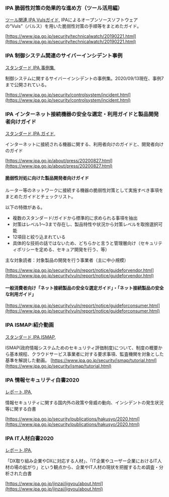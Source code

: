 ### IPA 脆弱性対策の効果的な進め方（ツール活用編）
[ツール関連](ツール関連.html),[IPA](IPA.html),[Vulsガイド](Vulsガイド.html),
IPAによるオープンソースソフトウェアの“Vuls”（バルス）を用いた脆弱性対策の手順等をまとめたガイド。

[https://www.ipa.go.jp/security/technicalwatch/20190221.html](https://www.ipa.go.jp/security/technicalwatch/20190221.html)

### IPA 制御システム関連のサイバーインシデント事例
[スタンダード](スタンダード.html),[IPA](IPA.html),[事例集](事例集.html),

制御システムに関するサイバーインシデントの事例集。2020/09/13現在、事例7まで公開されている。

[https://www.ipa.go.jp/security/controlsystem/incident.html](https://www.ipa.go.jp/security/controlsystem/incident.html)


### IPA インターネット接続機器の安全な選定・利用ガイドと製品開発者向けガイド
[スタンダード](スタンダード.html),[IPA](IPA.html),[ガイド](ガイド.html),

インターネットに接続される機器に関する、利用者向けのガイドと、開発者向けのガイド

[https://www.ipa.go.jp/about/press/20200827.html](https://www.ipa.go.jp/about/press/20200827.html)

#### 脆弱性対処に向けた製品開発者向けガイド

ルーター等のネットワークに接続する機器の脆弱性対策として実施すべき事項をまとめたガイドとチェックリスト。

以下の特徴がある。
* 複数のスタンダード/ガイドから標準的に求められる事項を抽出
* 対策はレベル1〜3まで存在し、製品特性や状況から対策レベルを取捨選択可能
* 12項目と絞り込まれている
* 具体的な技術の話ではないため、どちらかと言うと管理層向け（セキュリティポリシーを定める、セキュア開発を行う、等）

主な対象読者：対象製品の開発を行う事業者（主に中小規模）

[https://www.ipa.go.jp/security/vuln/report/notice/guideforvendor.html](https://www.ipa.go.jp/security/vuln/report/notice/guideforvendor.html)


#### 一般消費者向け「ネット接続製品の安全な選定ガイド」・「ネット接続製品の安全な利用ガイド」

[https://www.ipa.go.jp/security/vuln/report/notice/guideforconsumer.html](https://www.ipa.go.jp/security/vuln/report/notice/guideforconsumer.html)


### IPA ISMAP:紹介動画
[スタンダード](スタンダード.html),[IPA](IPA.html),[ISMAP](ISMAP.html),

ISMAP(政府情報システムためのセキュリティ評価制度)について、制度の概要から基本規程、クラウドサービス事業者に対する要求事項、監査機関を対象とした基準を解説した動画。
[https://www.ipa.go.jp/security/ismap/tutorial.html](https://www.ipa.go.jp/security/ismap/tutorial.html)


### IPA 情報セキュリティ白書2020
[レポート](レポート.html),[IPA](IPA.html),

情報セキュリティに関する国内外の政策や脅威の動向、インシデントの発生状況等に関する白書

[https://www.ipa.go.jp/security/publications/hakusyo/2020.html](https://www.ipa.go.jp/security/publications/hakusyo/2020.html)

### IPA IT人材白書2020
[レポート](レポート.html),[IPA](IPA.html),

「DX取り組み企業やDXに対応する人材」、「IT企業やユーザー企業におけるIT人材の場の拡がり」という観点から、企業やIT人材の現状を把握するため調査・分析された白書

[https://www.ipa.go.jp/jinzai/jigyou/about.html](https://www.ipa.go.jp/jinzai/jigyou/about.html)

